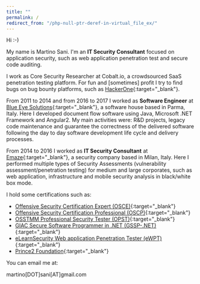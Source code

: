```yaml
---
title: ""
permalink: /
redirect_from: "/php-null-ptr-deref-in-virtual_file_ex/"
---
```


Hi :-)

My name is Martino Sani. I'm an <strong>IT Security Consultant</strong> focused on application security, such as web application penetration test and secure code auditing.

I work as Core Security Researcher at Cobalt.io, a crowdsourced SaaS penetration testing platform. For fun and [sometimes] profit I try to find bugs on bug bounty platforms, such as [HackerOne](https://hackerone.com/ilsani?sort_type=latest_disclosable_activity_at&filter=type%3Aall%20from%3Ailsani&page=1&range=forever){:target="_blank"}.

From 2011 to 2014 and from 2016 to 2017 I worked as <strong>Software Engineer</strong> at [Blue Eye Solutions](http://www.besolutions.it){:target="_blank"}, a software house based in Parma, Italy. Here I developed document flow software using Java, Microsoft .NET Framework and Angular2. My main activities were: R&D projects, legacy code maintenance and guarantee the correctness of the delivered software following the day to day software development life cycle and delivery processes.

From 2014 to 2016 I worked as <strong>IT Security Consultant</strong> at [Emaze](https://www.emaze.net){:target="_blank"}, a security company based in Milan, Italy. Here I performed multiple types of Security Assessments (vulnerability assessment/penetration testing) for medium and large corporates, such as web application, infrastructure and mobile security analysis in black/white box mode.

I hold some certifications such as:

- [Offensive Security Certification Expert (OSCE)](https://www.offensive-security.com/information-security-certifications/osce-offensive-security-certified-expert/){:target="_blank"}
- [Offensive Security Certification Professional (OSCP)](https://www.offensive-security.com/information-security-certifications/oscp-offensive-security-certified-professional){:target="_blank"}
- [OSSTMM Professional Security Tester (OPST)](http://www.isecom.org/certification/opst.html){:target="_blank"}
- [GIAC Secure Software Programmer in .NET (GSSP-.NET)](https://www.giac.org/certified-professional/martino-sani/151744){:target="_blank"}
- [eLearnSecurity Web application Penetration Tester (eWPT)](https://www.elearnsecurity.com/certification/ewpt/){:target="_blank"}
- [Prince2 Foundation](https://www.prince2.com/eur/what-is-prince2){:target="_blank"}

You can email me at:

martino[DOT]sani[AT]gmail.com

